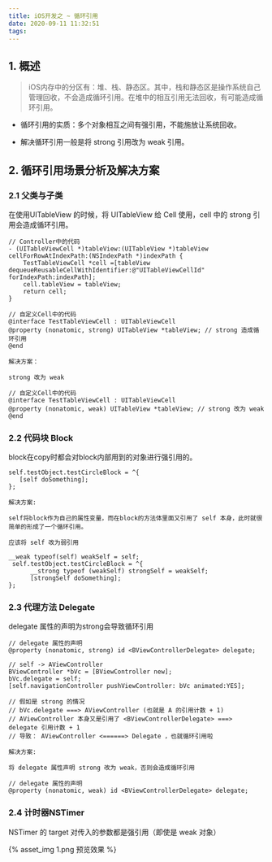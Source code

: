```yaml
---
title: iOS开发之 ~ 循环引用
date: 2020-09-11 11:32:51
tags:
---
```




## 1. 概述

> iOS内存中的分区有：堆、栈、静态区。其中，栈和静态区是操作系统自己管理回收，不会造成循环引用。在堆中的相互引用无法回收，有可能造成循环引用。



- 循环引用的实质：多个对象相互之间有强引用，不能施放让系统回收。

- 解决循环引用一般是将 strong 引用改为 weak 引用。



## 2. 循环引用场景分析及解决方案



### 2.1 父类与子类

在使用UITableView 的时候，将 UITableView 给 Cell 使用，cell 中的 strong 引用会造成循环引用。

```objc
// Controller中的代码
- (UITableViewCell *)tableView:(UITableView *)tableView cellForRowAtIndexPath:(NSIndexPath *)indexPath {
    TestTableViewCell *cell =[tableView dequeueReusableCellWithIdentifier:@"UITableViewCellId" forIndexPath:indexPath];
    cell.tableView = tableView;
    return cell;
}

// 自定义Cell中的代码
@interface TestTableViewCell : UITableViewCell
@property (nonatomic, strong) UITableView *tableView; // strong 造成循环引用
@end
```

`解决方案：`

`strong 改为 weak`

```objc
// 自定义Cell中的代码
@interface TestTableViewCell : UITableViewCell
@property (nonatomic, weak) UITableView *tableView; // strong 改为 weak
@end
```



### 2.2 代码块 Block

block在copy时都会对block内部用到的对象进行强引用的。

```objc
self.testObject.testCircleBlock = ^{
   [self doSomething];
};
```

`解决方案:`

`self将block作为自己的属性变量，而在block的方法体里面又引用了 self 本身，此时就很简单的形成了一个循环引用。`

`应该将 self 改为弱引用`

```objc
__weak typeof(self) weakSelf = self;
 self.testObject.testCircleBlock = ^{
      __strong typeof (weakSelf) strongSelf = weakSelf;
      [strongSelf doSomething];
};
```

### 2.3 代理方法 Delegate

delegate 属性的声明为strong会导致循环引用

```objc
// delegate 属性的声明
@property (nonatomic, strong) id <BViewControllerDelegate> delegate;

// self -> AViewController
BViewController *bVc = [BViewController new];
bVc.delegate = self; 
[self.navigationController pushViewController: bVc animated:YES];

// 假如是 strong 的情况
// bVc.delegate ===> AViewController (也就是 A 的引用计数 + 1)
// AViewController 本身又是引用了 <BViewControllerDelegate> ===> delegate 引用计数 + 1
// 导致： AViewController <======> Delegate ，也就循环引用啦

```

`解决方案:`

`将 delegate 属性声明 strong 改为 weak，否则会造成循环引用`

```objc
// delegate 属性的声明
@property (nonatomic, weak) id <BViewControllerDelegate> delegate;
```



### 2.4 计时器NSTimer

NSTimer 的 target 对传入的参数都是强引用（即使是 weak 对象）

{% asset_img 1.png 预览效果 %}

